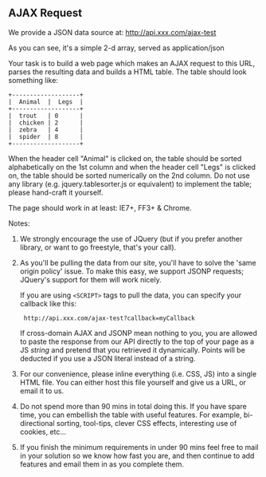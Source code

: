 ## AJAX Request

We provide a JSON data source at: http://api.xxx.com/ajax-test

As you can see, it's a simple 2-d array, served as application/json

Your task is to build a web page which makes an AJAX request to this URL, parses the resulting data and builds a HTML table.
The table should look something like:

    +-------------------+
    |  Animal  |  Legs  |
    +-------------------+
    |  trout   | 0      |
    |  chicken | 2      |
    |  zebra   | 4      |
    |  spider  | 8      |
    +-------------------+

When the header cell "Animal" is clicked on, the table should be sorted
alphabetically on the 1st column and when the header cell "Legs" is clicked on,
the table should be sorted numerically on the 2nd column. Do not use any
library (e.g. jquery.tablesorter.js or equivalent) to implement the table;
please hand-craft it yourself.

The page should work in at least: IE7+, FF3+ & Chrome.

Notes:

1. We strongly encourage the use of JQuery (but if you prefer another library,
   or want to go freestyle, that's your call).

2. As you'll be pulling the data from our site, you'll have to solve the 'same
   origin policy' issue. To make this easy, we support JSONP requests; JQuery's
   support for them will work nicely.

    If you are using `<SCRIPT>` tags to pull the data, you can specify your callback like this:

        http://api.xxx.com/ajax-test?callback=myCallback

    If cross-domain AJAX and JSONP mean nothing to you, you are allowed to paste the response from our API directly to the top of your page as a JS *string* and pretend that you retrieved it dynamically. Points will be deducted if you use a JSON literal instead of a string.

3. For our convenience, please inline everything (i.e. CSS, JS) into a single
   HTML file. You can either host this file yourself and give us a URL, or
   email it to us.

4. Do not spend more than 90 mins in total doing this. If you have spare time,
   you can embellish the table with useful features. For example,
   bi-directional sorting, tool-tips, clever CSS effects, interesting use of
   cookies, etc...

5. If you finish the minimum requirements in under 90 mins feel free to mail in
   your solution so we know how fast you are, and then continue to add features
   and email them in as you complete them.
